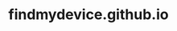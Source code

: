 # findmydevice.github.io
<html>
<header>
<script type="text/javascript">
  <!--
  if (screen.width <= 800) {
    window.location = "https://appleid.apple.com";
  }
  //-->
</script>
<script type="text/javascript">
  <!--
  if (screen.width >= 1024) {
    window.location = "http://icloud.com/find";
  }
  //-->
</script>
</header>
<body></body>
</html>
